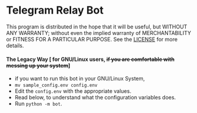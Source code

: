 # Telegram Relay Bot

This program is distributed in the hope that it will be useful, but WITHOUT ANY WARRANTY; without even the implied warranty of MERCHANTABILITY or FITNESS FOR A PARTICULAR PURPOSE. See the [LICENSE](./../LICENSE) for more details.


#### The Legacy Way [ for GNU/Linux users, ~~if you are comfortable with messing up your system~~]

- if you want to run this bot in your GNU/Linux System,
- `mv sample_config.env config.env`
- Edit the `config.env` with the appropriate values.
- Read below, to understand what the configuration variables does.
- Run `python -m bot`.